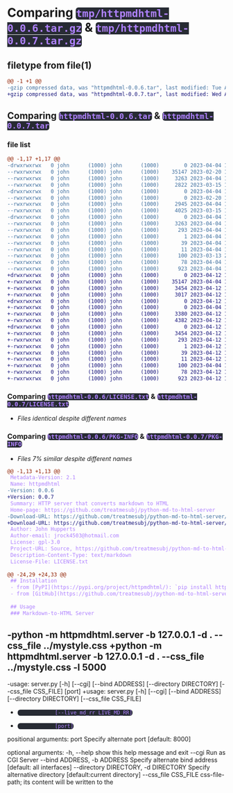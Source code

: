 # Comparing `tmp/httpmdhtml-0.0.6.tar.gz` & `tmp/httpmdhtml-0.0.7.tar.gz`

## filetype from file(1)

```diff
@@ -1 +1 @@
-gzip compressed data, was "httpmdhtml-0.0.6.tar", last modified: Tue Apr  4 17:09:57 2023, max compression
+gzip compressed data, was "httpmdhtml-0.0.7.tar", last modified: Wed Apr 12 16:15:13 2023, max compression
```

## Comparing `httpmdhtml-0.0.6.tar` & `httpmdhtml-0.0.7.tar`

### file list

```diff
@@ -1,17 +1,17 @@
-drwxrwxrwx   0 john      (1000) john      (1000)        0 2023-04-04 17:09:57.674628 httpmdhtml-0.0.6/
--rwxrwxrwx   0 john      (1000) john      (1000)    35147 2023-02-20 18:24:08.000000 httpmdhtml-0.0.6/LICENSE.txt
--rwxrwxrwx   0 john      (1000) john      (1000)     3263 2023-04-04 17:09:57.676154 httpmdhtml-0.0.6/PKG-INFO
--rwxrwxrwx   0 john      (1000) john      (1000)     2822 2023-03-15 14:36:40.000000 httpmdhtml-0.0.6/README.md
-drwxrwxrwx   0 john      (1000) john      (1000)        0 2023-04-04 17:09:57.639737 httpmdhtml-0.0.6/httpmdhtml/
--rwxrwxrwx   0 john      (1000) john      (1000)        0 2023-02-20 16:50:45.000000 httpmdhtml-0.0.6/httpmdhtml/__init__.py
--rwxrwxrwx   0 john      (1000) john      (1000)     2945 2023-04-04 17:06:28.000000 httpmdhtml-0.0.6/httpmdhtml/md_to_html.py
--rwxrwxrwx   0 john      (1000) john      (1000)     4025 2023-03-15 15:03:03.000000 httpmdhtml-0.0.6/httpmdhtml/server.py
-drwxrwxrwx   0 john      (1000) john      (1000)        0 2023-04-04 17:09:57.669514 httpmdhtml-0.0.6/httpmdhtml.egg-info/
--rwxrwxrwx   0 john      (1000) john      (1000)     3263 2023-04-04 17:09:57.000000 httpmdhtml-0.0.6/httpmdhtml.egg-info/PKG-INFO
--rwxrwxrwx   0 john      (1000) john      (1000)      293 2023-04-04 17:09:57.000000 httpmdhtml-0.0.6/httpmdhtml.egg-info/SOURCES.txt
--rwxrwxrwx   0 john      (1000) john      (1000)        1 2023-04-04 17:09:57.000000 httpmdhtml-0.0.6/httpmdhtml.egg-info/dependency_links.txt
--rwxrwxrwx   0 john      (1000) john      (1000)       39 2023-04-04 17:09:57.000000 httpmdhtml-0.0.6/httpmdhtml.egg-info/requires.txt
--rwxrwxrwx   0 john      (1000) john      (1000)       11 2023-04-04 17:09:57.000000 httpmdhtml-0.0.6/httpmdhtml.egg-info/top_level.txt
--rwxrwxrwx   0 john      (1000) john      (1000)      100 2023-03-13 22:32:33.000000 httpmdhtml-0.0.6/pyproject.toml
--rwxrwxrwx   0 john      (1000) john      (1000)       78 2023-04-04 17:09:57.682026 httpmdhtml-0.0.6/setup.cfg
--rwxrwxrwx   0 john      (1000) john      (1000)      923 2023-04-04 17:07:55.000000 httpmdhtml-0.0.6/setup.py
+drwxrwxrwx   0 john      (1000) john      (1000)        0 2023-04-12 16:15:13.398821 httpmdhtml-0.0.7/
+-rwxrwxrwx   0 john      (1000) john      (1000)    35147 2023-04-04 17:12:07.000000 httpmdhtml-0.0.7/LICENSE.txt
+-rwxrwxrwx   0 john      (1000) john      (1000)     3454 2023-04-12 16:15:13.398821 httpmdhtml-0.0.7/PKG-INFO
+-rwxrwxrwx   0 john      (1000) john      (1000)     3017 2023-04-12 16:08:23.000000 httpmdhtml-0.0.7/README.md
+drwxrwxrwx   0 john      (1000) john      (1000)        0 2023-04-12 16:15:13.373373 httpmdhtml-0.0.7/httpmdhtml/
+-rwxrwxrwx   0 john      (1000) john      (1000)        0 2023-04-04 17:12:07.000000 httpmdhtml-0.0.7/httpmdhtml/__init__.py
+-rwxrwxrwx   0 john      (1000) john      (1000)     3380 2023-04-12 16:04:24.000000 httpmdhtml-0.0.7/httpmdhtml/md_to_html.py
+-rwxrwxrwx   0 john      (1000) john      (1000)     4382 2023-04-12 16:08:29.000000 httpmdhtml-0.0.7/httpmdhtml/server.py
+drwxrwxrwx   0 john      (1000) john      (1000)        0 2023-04-12 16:15:13.396248 httpmdhtml-0.0.7/httpmdhtml.egg-info/
+-rwxrwxrwx   0 john      (1000) john      (1000)     3454 2023-04-12 16:15:13.000000 httpmdhtml-0.0.7/httpmdhtml.egg-info/PKG-INFO
+-rwxrwxrwx   0 john      (1000) john      (1000)      293 2023-04-12 16:15:13.000000 httpmdhtml-0.0.7/httpmdhtml.egg-info/SOURCES.txt
+-rwxrwxrwx   0 john      (1000) john      (1000)        1 2023-04-12 16:15:13.000000 httpmdhtml-0.0.7/httpmdhtml.egg-info/dependency_links.txt
+-rwxrwxrwx   0 john      (1000) john      (1000)       39 2023-04-12 16:15:13.000000 httpmdhtml-0.0.7/httpmdhtml.egg-info/requires.txt
+-rwxrwxrwx   0 john      (1000) john      (1000)       11 2023-04-12 16:15:13.000000 httpmdhtml-0.0.7/httpmdhtml.egg-info/top_level.txt
+-rwxrwxrwx   0 john      (1000) john      (1000)      100 2023-04-04 17:12:07.000000 httpmdhtml-0.0.7/pyproject.toml
+-rwxrwxrwx   0 john      (1000) john      (1000)       78 2023-04-12 16:15:13.401649 httpmdhtml-0.0.7/setup.cfg
+-rwxrwxrwx   0 john      (1000) john      (1000)      923 2023-04-12 15:52:38.000000 httpmdhtml-0.0.7/setup.py
```

### Comparing `httpmdhtml-0.0.6/LICENSE.txt` & `httpmdhtml-0.0.7/LICENSE.txt`

 * *Files identical despite different names*

### Comparing `httpmdhtml-0.0.6/PKG-INFO` & `httpmdhtml-0.0.7/PKG-INFO`

 * *Files 7% similar despite different names*

```diff
@@ -1,13 +1,13 @@
 Metadata-Version: 2.1
 Name: httpmdhtml
-Version: 0.0.6
+Version: 0.0.7
 Summary: HTTP server that converts markdown to HTML
 Home-page: https://github.com/treatmesubj/python-md-to-html-server
-Download-URL: https://github.com/treatmesubj/python-md-to-html-server/archive/refs/tags/v0.0.6.tar.gz
+Download-URL: https://github.com/treatmesubj/python-md-to-html-server/archive/refs/tags/v0.0.7.tar.gz
 Author: John Hupperts
 Author-email: jrock4503@hotmail.com
 License: gpl-3.0
 Project-URL: Source, https://github.com/treatmesubj/python-md-to-html-server
 Description-Content-Type: text/markdown
 License-File: LICENSE.txt
 
@@ -24,29 +24,33 @@
 ## Installation
 - from [PyPI](https://pypi.org/project/httpmdhtml/): `pip install httpmdhtml`
 - from [GitHub](https://github.com/treatmesubj/python-md-to-html-server): `pip install "git+https://github.com/treatmesubj/python-md-to-html-server"`
 
 ## Usage
 ### Markdown-to-HTML Server
 ```
-python -m httpmdhtml.server -b 127.0.0.1 -d . --css_file ../mystyle.css
+python -m httpmdhtml.server -b 127.0.0.1 -d . --css_file ../mystyle.css -l 5000
 ---
-usage: server.py [-h] [--cgi] [--bind ADDRESS] [--directory DIRECTORY] [--css_file CSS_FILE] [port]
+usage: server.py [-h] [--cgi] [--bind ADDRESS] [--directory DIRECTORY] [--css_file CSS_FILE]
+                 [--live_md_rr LIVE_MD_RR]
+                 [port]
 
 positional arguments:
   port                  Specify alternate port [default: 8000]
 
 optional arguments:
   -h, --help            show this help message and exit
   --cgi                 Run as CGI Server
   --bind ADDRESS, -b ADDRESS
                         Specify alternate bind address [default: all interfaces]
   --directory DIRECTORY, -d DIRECTORY
                         Specify alternative directory [default:current directory]
   --css_file CSS_FILE   css-file-path; its content will be written to the <style> element
+  --live_md_rr LIVE_MD_RR, -l LIVE_MD_RR
+                        Continuous refresh rate of MD page, in ms. Respects cache
 ```
 
 ### Markdown-to-HTML Out-File
 ```
 python -m httpmdhtml.md_to_html -i in_file.md -o out_file.html --encode_local_images
 ---
 usage: md_to_html.py [-h] [--in_file_path IN_FILE_PATH] [--out_file_path OUT_FILE_PATH] [--encode_local_images]
```

#### html2text {}

 * *error from `html2text {}`:*

 * *File "/tmp/diffoscope_l72aizk__/tmp3e5jle04_TarContainer/0/2", line 67, column 0: CDATA terminal not found*

 * *File "/tmp/diffoscope_l72aizk__/tmp3e5jle04_TarContainer/0/2", line 67, column 0: CDATA terminal not found*

```diff
@@ -1,11 +1,11 @@
-Metadata-Version: 2.1 Name: httpmdhtml Version: 0.0.6 Summary: HTTP server that
+Metadata-Version: 2.1 Name: httpmdhtml Version: 0.0.7 Summary: HTTP server that
 converts markdown to HTML Home-page: https://github.com/treatmesubj/python-md-
 to-html-server Download-URL: https://github.com/treatmesubj/python-md-to-html-
-server/archive/refs/tags/v0.0.6.tar.gz Author: John Hupperts Author-email:
+server/archive/refs/tags/v0.0.7.tar.gz Author: John Hupperts Author-email:
 jrock4503@hotmail.com License: gpl-3.0 Project-URL: Source, https://github.com/
 treatmesubj/python-md-to-html-server Description-Content-Type: text/markdown
 License-File: LICENSE.txt # Python Markdown-to-HTML Server It's the standard
 Python [http.server module](https://docs.python.org/3/library/http.server.html)
 but via [markdown-it-py](https://github.com/executablebooks/markdown-it-py),
 requested Markdown files are rendered and served as HTML The `http.server`
 module's `SimpleHTTPRequestHandler` class is inherited by a new class with its
```

### Comparing `httpmdhtml-0.0.6/README.md` & `httpmdhtml-0.0.7/README.md`

 * *Files 8% similar despite different names*

```diff
@@ -11,29 +11,33 @@
 ## Installation
 - from [PyPI](https://pypi.org/project/httpmdhtml/): `pip install httpmdhtml`
 - from [GitHub](https://github.com/treatmesubj/python-md-to-html-server): `pip install "git+https://github.com/treatmesubj/python-md-to-html-server"`
 
 ## Usage
 ### Markdown-to-HTML Server
 ```
-python -m httpmdhtml.server -b 127.0.0.1 -d . --css_file ../mystyle.css
+python -m httpmdhtml.server -b 127.0.0.1 -d . --css_file ../mystyle.css -l 5000
 ---
-usage: server.py [-h] [--cgi] [--bind ADDRESS] [--directory DIRECTORY] [--css_file CSS_FILE] [port]
+usage: server.py [-h] [--cgi] [--bind ADDRESS] [--directory DIRECTORY] [--css_file CSS_FILE]
+                 [--live_md_rr LIVE_MD_RR]
+                 [port]
 
 positional arguments:
   port                  Specify alternate port [default: 8000]
 
 optional arguments:
   -h, --help            show this help message and exit
   --cgi                 Run as CGI Server
   --bind ADDRESS, -b ADDRESS
                         Specify alternate bind address [default: all interfaces]
   --directory DIRECTORY, -d DIRECTORY
                         Specify alternative directory [default:current directory]
   --css_file CSS_FILE   css-file-path; its content will be written to the <style> element
+  --live_md_rr LIVE_MD_RR, -l LIVE_MD_RR
+                        Continuous refresh rate of MD page, in ms. Respects cache
 ```
 
 ### Markdown-to-HTML Out-File
 ```
 python -m httpmdhtml.md_to_html -i in_file.md -o out_file.html --encode_local_images
 ---
 usage: md_to_html.py [-h] [--in_file_path IN_FILE_PATH] [--out_file_path OUT_FILE_PATH] [--encode_local_images]
```

### Comparing `httpmdhtml-0.0.6/httpmdhtml/md_to_html.py` & `httpmdhtml-0.0.7/httpmdhtml/md_to_html.py`

 * *Files 5% similar despite different names*

```diff
@@ -8,33 +8,40 @@
 import argparse
 import re
 from markdown_it import MarkdownIt
 from bs4 import BeautifulSoup, element
 
 
 def markdown_to_html(MarkdownIt_obj, in_file_path, out_file_path="tmp.html",
-        encode_local_images=False, css_file=None):
+        encode_local_images=False, css_file=None, live_md_rr=None):
 
     text = open(in_file_path, "r").read()
     tokens = MarkdownIt_obj.parse(text)
     html_text = MarkdownIt_obj.render(text)
     # pretty CSS
     soup = BeautifulSoup(html_text, 'html5lib') # adds <html>, <head>,  <body>
     soup.select_one('head').append(soup.new_tag("meta"))
     soup.select_one('meta').attrs['charset'] = "UTF-8"
+    # if lots of images, caching is preferable more often than not
+    # soup.select_one('meta').attrs['http-equiv'] = "Cache-control"
+    # soup.select_one('meta').attrs['content'] = "no-cache"
     soup.select_one('head').append(soup.new_tag("style"))
     if css_file:
         with open(css_file, 'r') as f:
             css=f.read()
     else:
         css="""body { background-color: #272822; color: white; font-family: Courier; }
         a[href] { color: #66d9ef; }
         code { color: #ae81ff; background-color: #272b33; border-radius: 6px; }
         table, th, td { border: 1px solid; border-collapse: collapse; padding-left: 4px; padding-right: 4px; }"""
     soup.select_one("style").string = css
+    if live_md_rr:
+        script = f"setTimeout(function(){{ document.location.reload(); }}, {live_md_rr});"
+        soup.select_one('head').append(soup.new_tag("script"))
+        soup.select_one("script").string = script
     if encode_local_images:
         img_elems = soup.select("img")
         url_pattern = "^https?:\\/\\/(?:www\\.)?[-a-zA-Z0-9@:%._\\+~#=]{1,256}\\.[a-zA-Z0-9()]{1,6}\\b(?:[-a-zA-Z0-9()@:%_\\+.~#?&\\/=]*)$"
         for img in img_elems:
             if not re.match(url_pattern, img.attrs['src']):
                 img_path = os.path.join(os.path.dirname(in_file_path), img.attrs['src'])
                 with open(img_path, "rb") as image_obj:
```

### Comparing `httpmdhtml-0.0.6/httpmdhtml/server.py` & `httpmdhtml-0.0.7/httpmdhtml/server.py`

 * *Files 17% similar despite different names*

```diff
@@ -27,31 +27,33 @@
 
 from bs4 import BeautifulSoup, element
 
 from httpmdhtml import md_to_html
 
 
 class md_to_html_SimpleHTTPRequestHandler(SimpleHTTPRequestHandler):
-    def __init__(self, *args, MarkdownIt_obj=None, css_file=None, **kwargs):
+    def __init__(self, *args, MarkdownIt_obj=None, css_file=None, live_md_rr=False, **kwargs):
         self.MarkdownIt_obj = MarkdownIt_obj
         self.css_file = css_file
+        self.live_md_rr = live_md_rr
         super().__init__(*args, **kwargs)
 
 
     def do_GET(self, rm_temp_html=False):
         """Serve a GET request."""
         self.url_dc_path = urllib.parse.unquote(urllib.parse.urlsplit(self.path).path)  # url decode, strip query params for file check
-        if self.url_dc_path.endswith(".md") and os.path.exists(os.path.join(self.directory, f".{self.url_dc_path}")):  # check for markdown file request
+        if self.MarkdownIt_obj and self.url_dc_path.endswith(".md") and os.path.exists(os.path.join(self.directory, f".{self.url_dc_path}")):  # check for markdown file request
             in_file_path=os.path.join(self.directory, f".{self.url_dc_path}")
             out_file_path=os.path.join(self.directory, f".{os.path.splitext(self.url_dc_path)[0]}.html")
             md_to_html.markdown_to_html(
                     self.MarkdownIt_obj,
                     in_file_path=in_file_path,
                     out_file_path=out_file_path,
-                    css_file=self.css_file)
+                    css_file=self.css_file,
+                    live_md_rr=self.live_md_rr)
             self.path = f"{os.path.splitext(self.path)[0]}.html"
             rm_temp_html = True
         f = self.send_head()
         if f:
             try:
                 self.copyfile(f, self.wfile)
             finally:
@@ -69,29 +71,32 @@
                         help='Specify alternate bind address '
                              '[default: all interfaces]')
     parser.add_argument('--directory', '-d', default=os.getcwd(),
                         help='Specify alternative directory '
                         '[default:current directory]')
     parser.add_argument('--css_file', default=None,
                          help='css-file-path; its content will be written to the <style> element')
+    parser.add_argument('--live_md_rr', '-l', action='store', type=int, default=None,
+                         help='Continuous refresh rate of MD page, in ms. Respects cache')
     parser.add_argument('port', action='store',
                         default=8000, type=int,
                         nargs='?',
                         help='Specify alternate port [default: 8000]')
     args = parser.parse_args()
     if args.cgi:
         handler_class = CGIHTTPRequestHandler
     else:
         MarkdownIt_obj = MarkdownIt("commonmark").enable("table").enable("strikethrough")
         if args.css_file and not os.path.isfile(args.css_file):
-            raise FileNotFoundError(f"looks like the given `css_file` argument's value - {args.css_file} - is not actually a file")
+            raise FileNotFoundError(f"looks like the given `css_file` argument's value - {args.css_file} - cannot be found")
         handler_class = partial(md_to_html_SimpleHTTPRequestHandler,
                                 directory=args.directory,
                                 MarkdownIt_obj=MarkdownIt_obj,
-                                css_file=args.css_file)
+                                css_file=args.css_file,
+                                live_md_rr=args.live_md_rr)
 
     # ensure dual-stack is not disabled; ref #38907
     class DualStackServer(ThreadingHTTPServer):
         def server_bind(self):
             # suppress exception when protocol is IPv4
             with contextlib.suppress(Exception):
                 self.socket.setsockopt(
```

### Comparing `httpmdhtml-0.0.6/httpmdhtml.egg-info/PKG-INFO` & `httpmdhtml-0.0.7/httpmdhtml.egg-info/PKG-INFO`

 * *Files 7% similar despite different names*

```diff
@@ -1,13 +1,13 @@
 Metadata-Version: 2.1
 Name: httpmdhtml
-Version: 0.0.6
+Version: 0.0.7
 Summary: HTTP server that converts markdown to HTML
 Home-page: https://github.com/treatmesubj/python-md-to-html-server
-Download-URL: https://github.com/treatmesubj/python-md-to-html-server/archive/refs/tags/v0.0.6.tar.gz
+Download-URL: https://github.com/treatmesubj/python-md-to-html-server/archive/refs/tags/v0.0.7.tar.gz
 Author: John Hupperts
 Author-email: jrock4503@hotmail.com
 License: gpl-3.0
 Project-URL: Source, https://github.com/treatmesubj/python-md-to-html-server
 Description-Content-Type: text/markdown
 License-File: LICENSE.txt
 
@@ -24,29 +24,33 @@
 ## Installation
 - from [PyPI](https://pypi.org/project/httpmdhtml/): `pip install httpmdhtml`
 - from [GitHub](https://github.com/treatmesubj/python-md-to-html-server): `pip install "git+https://github.com/treatmesubj/python-md-to-html-server"`
 
 ## Usage
 ### Markdown-to-HTML Server
 ```
-python -m httpmdhtml.server -b 127.0.0.1 -d . --css_file ../mystyle.css
+python -m httpmdhtml.server -b 127.0.0.1 -d . --css_file ../mystyle.css -l 5000
 ---
-usage: server.py [-h] [--cgi] [--bind ADDRESS] [--directory DIRECTORY] [--css_file CSS_FILE] [port]
+usage: server.py [-h] [--cgi] [--bind ADDRESS] [--directory DIRECTORY] [--css_file CSS_FILE]
+                 [--live_md_rr LIVE_MD_RR]
+                 [port]
 
 positional arguments:
   port                  Specify alternate port [default: 8000]
 
 optional arguments:
   -h, --help            show this help message and exit
   --cgi                 Run as CGI Server
   --bind ADDRESS, -b ADDRESS
                         Specify alternate bind address [default: all interfaces]
   --directory DIRECTORY, -d DIRECTORY
                         Specify alternative directory [default:current directory]
   --css_file CSS_FILE   css-file-path; its content will be written to the <style> element
+  --live_md_rr LIVE_MD_RR, -l LIVE_MD_RR
+                        Continuous refresh rate of MD page, in ms. Respects cache
 ```
 
 ### Markdown-to-HTML Out-File
 ```
 python -m httpmdhtml.md_to_html -i in_file.md -o out_file.html --encode_local_images
 ---
 usage: md_to_html.py [-h] [--in_file_path IN_FILE_PATH] [--out_file_path OUT_FILE_PATH] [--encode_local_images]
```

#### html2text {}

 * *error from `html2text {}`:*

 * *File "/tmp/diffoscope_l72aizk__/tmp3e5jle04_TarContainer/0/9", line 67, column 0: CDATA terminal not found*

 * *File "/tmp/diffoscope_l72aizk__/tmp3e5jle04_TarContainer/0/9", line 67, column 0: CDATA terminal not found*

```diff
@@ -1,11 +1,11 @@
-Metadata-Version: 2.1 Name: httpmdhtml Version: 0.0.6 Summary: HTTP server that
+Metadata-Version: 2.1 Name: httpmdhtml Version: 0.0.7 Summary: HTTP server that
 converts markdown to HTML Home-page: https://github.com/treatmesubj/python-md-
 to-html-server Download-URL: https://github.com/treatmesubj/python-md-to-html-
-server/archive/refs/tags/v0.0.6.tar.gz Author: John Hupperts Author-email:
+server/archive/refs/tags/v0.0.7.tar.gz Author: John Hupperts Author-email:
 jrock4503@hotmail.com License: gpl-3.0 Project-URL: Source, https://github.com/
 treatmesubj/python-md-to-html-server Description-Content-Type: text/markdown
 License-File: LICENSE.txt # Python Markdown-to-HTML Server It's the standard
 Python [http.server module](https://docs.python.org/3/library/http.server.html)
 but via [markdown-it-py](https://github.com/executablebooks/markdown-it-py),
 requested Markdown files are rendered and served as HTML The `http.server`
 module's `SimpleHTTPRequestHandler` class is inherited by a new class with its
```

### Comparing `httpmdhtml-0.0.6/setup.py` & `httpmdhtml-0.0.7/setup.py`

 * *Files 2% similar despite different names*

```diff
@@ -2,23 +2,23 @@
 from pathlib import Path
 
 this_directory = Path(__file__).parent
 long_description = (this_directory / "README.md").read_text()
 
 setup(
     name="httpmdhtml",
-    version="0.0.6",
+    version="0.0.7",
     license="gpl-3.0",
     author="John Hupperts",
     author_email="jrock4503@hotmail.com",
     description="HTTP server that converts markdown to HTML",
     long_description=long_description,
     long_description_content_type="text/markdown",
     url="https://github.com/treatmesubj/python-md-to-html-server",
-    download_url="https://github.com/treatmesubj/python-md-to-html-server/archive/refs/tags/v0.0.6.tar.gz",
+    download_url="https://github.com/treatmesubj/python-md-to-html-server/archive/refs/tags/v0.0.7.tar.gz",
     packages=["httpmdhtml"],
     package_dir={"python-md-to-html-server": "httpmdhtml"},
     project_urls={
         "Source": "https://github.com/treatmesubj/python-md-to-html-server",
     },
     install_requires=[
         "markdown-it-py",
```

